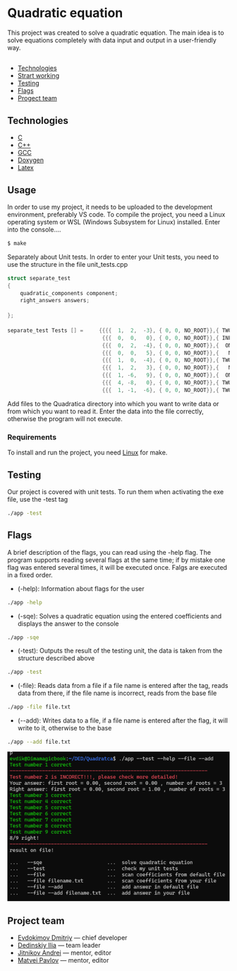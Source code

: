 # Quadratic equation
This project was created to solve a quadratic equation. The main idea is to solve equations completely with data input and output in a user-friendly way.

## 
- [Technologies](#technologies)
- [Strart working](#start-worcing)
- [Testing](#testing)
- [Flags](#flags)
- [Progect team](#progect-team)

## Technologies
- [C](https://www.w3schools.com/c/c_intro.php)
- [C++](https://www.w3schools.com/cpp/cpp_intro.asp)
- [GCC](https://gcc.gnu.org/)
- [Doxygen](https://www.doxygen.nl/)
- [Latex](https://www.latex-project.org/)

## Usage
In order to use my project, it needs to be uploaded to the development environment, preferably VS code. To compile the project, you need a Linux operating system or WSL (Windows Subsystem for Linux) installed. Enter into the console....
```sh
$ make
```

Separately about Unit tests. In order to enter your Unit tests, you need to use the structure in the file unit_tests.cpp
```cpp
struct separate_test
{   
    quadratic_components component;
    right_answers answers;
        
};

separate_test Tests [] =     {{{{  1,  2,  -3}, { 0, 0, NO_ROOT}},{ TWO_ROOTS,    1,   -3}},
                              {{{  0,  0,   0}, { 0, 0, NO_ROOT}},{ INF_ROOTS,    0,    0}},
                              {{{  0,  2,  -4}, { 0, 0, NO_ROOT}},{  ONE_ROOT,    2,    0}},
                              {{{  0,  0,   5}, { 0, 0, NO_ROOT}},{   NO_ROOT,    0,    0}}, 
                              {{{  1,  0,  -4}, { 0, 0, NO_ROOT}},{ TWO_ROOTS,    2,   -2}}, 
                              {{{  1,  2,   3}, { 0, 0, NO_ROOT}},{   NO_ROOT,    0,    0}}, 
                              {{{  1, -6,   9}, { 0, 0, NO_ROOT}},{  ONE_ROOT,    3,    0}}, 
                              {{{  4, -8,   0}, { 0, 0, NO_ROOT}},{ TWO_ROOTS,    0,    2}},
                              {{{  1, -1,  -6}, { 0, 0, NO_ROOT}},{ TWO_ROOTS,    3,   -2}}}; 
```

Add files to the Quadratica directory into which you want to write data or from which you want to read it. Enter the data into the file correctly, otherwise the program will not execute.

### Requirements
To install and run the project, you need [Linux](https://www.linux.org/) for make.

## Testing

Our project is covered with unit tests. To run them when activating the exe file, use the -test tag
```sh
./app -test
```
## Flags
   A brief description of the flags, you can read using the -help flag. The program supports reading several flags at the same time; if by mistake one flag was entered several times, it will be executed once. Falgs are executed in a fixed order.
- (-help): Information about flags for the user
```sh
./app -help
```
- (-sqe): Solves a quadratic equation using the entered coefficients and displays the answer to the console
```sh
./app -sqe
```
- (-test): Outputs the result of the testing unit, the data is taken from the structure described above
```sh
./app -test
```
- (-file): Reads data from a file if a file name is entered after the tag, reads data from there, if the file name is incorrect, reads from the base file
```sh
./app -file file.txt
```
- (--add): Writes data to a file, if a file name is entered after the flag, it will write to it, otherwise to the base
```sh
./app --add file.txt
```
![Demonstration console work](Quadratca/imgs/console.png)

## Project team


- [Evdokimov Dmitriy](https://t.me/Ev_dima) — chief developer
- [Dedinskiy Ilia](https://vk.com/ded32_ru) — team leader
- [Jitnikov Andrei](https://t.me/azhkov) — mentor, editor
- [Matvei Pavlov](https://vk.com/entryfrager) — mentor, editor

